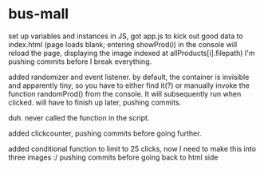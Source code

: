 # bus-mall

set up variables and instances in JS, got app.js to kick out good data to index.html (page loads blank; entering showProd(i) in the console will reload the page, displaying the image indexed at allProducts[i].filepath)
I'm pushing commits before I break everything.

added randomizer and event listener.  by default, the container is invisible and apparently tiny, so you have to either find it(?) or manually invoke the function randomProd() from the console.  It will subsequently run when clicked.  will have to finish up later, pushing commits.

duh.  never called the function in the script.

added clickcounter, pushing commits before going further.

added conditional function to limit to 25 clicks, now I need to make this into three images :/  pushing commits before going back to html side

